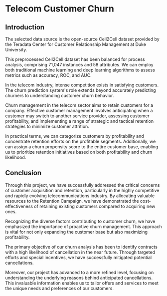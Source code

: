 # Telecom Customer Churn

## Introduction

The selected data source is the open-source Cell2Cell dataset provided by the Teradata Center for Customer Relationship Management at Duke University.

This preprocessed Cell2Cell dataset has been balanced for process analysis, comprising 71,047 instances and 58 attributes. We can employ both traditional machine learning and deep learning algorithms to assess metrics such as accuracy, ROC, and AUC.

In the telecom industry, intense competition exists in satisfying customers. The churn prediction system's role extends beyond accurately predicting churners to understanding customer churn behavior.

Churn management in the telecom sector aims to retain customers for a company. Effective customer management involves anticipating when a customer may switch to another service provider, assessing customer profitability, and implementing a range of strategic and tactical retention strategies to minimize customer attrition.

In practical terms, we can categorize customers by profitability and concentrate retention efforts on the profitable segments. Additionally, we can assign a churn propensity score to the entire customer base, enabling us to prioritize retention initiatives based on both profitability and churn likelihood.

## Conclusion

Through this project, we have successfully addressed the critical concerns of customer acquisition and retention, particularly in the highly competitive and rapidly evolving telecommunications industry. By allocating valuable resources to the Retention Campaign, we have demonstrated the cost-effectiveness of retaining existing customers compared to acquiring new ones.

Recognizing the diverse factors contributing to customer churn, we have emphasized the importance of proactive churn management. This approach is vital for not only expanding the customer base but also maximizing profitability.

The primary objective of our churn analysis has been to identify contracts with a high likelihood of cancellation in the near future. Through targeted efforts and special incentives, we have successfully mitigated potential cancellations.

Moreover, our project has advanced to a more refined level, focusing on understanding the underlying reasons behind anticipated cancellations. This invaluable information enables us to tailor offers and services to meet the unique needs and preferences of our customers.

## 